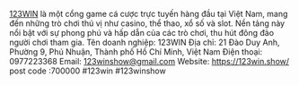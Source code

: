 <a href="https://123win.show/">123WIN</a> là một cổng game cá cược trực tuyến hàng đầu tại Việt Nam, mang đến những trò chơi thú vị như casino, thể thao, xổ số và slot. Nền tảng này nổi bật với sự phong phú và hấp dẫn của các trò chơi, thu hút đông đảo người chơi tham gia.
Tên doanh nghiệp: 123WIN
Địa chỉ: 21 Đào Duy Anh, Phường 9, Phú Nhuận, Thành phố Hồ Chí Minh, Việt Nam
Điện thoại: 0977223368
Email: 123winshow@gmail.com
Website: https://123win.show/
post code :700000
#123win #123winshow
